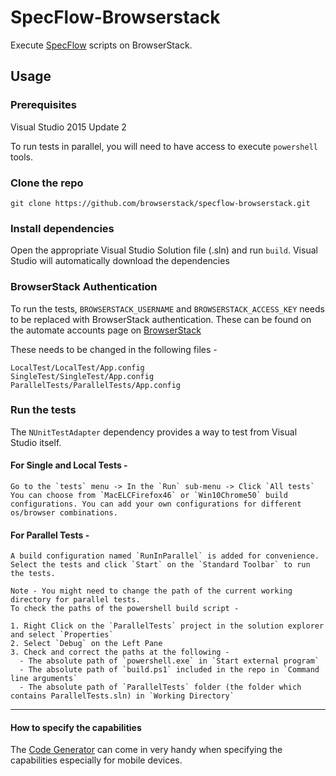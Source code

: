 # SpecFlow-Browserstack

Execute [SpecFlow](https://github.com/techtalk/SpecFlow) scripts on BrowserStack.

## Usage

### Prerequisites

Visual Studio 2015 Update 2

To run tests in parallel, you will need to have access to execute `powershell` tools.

### Clone the repo

`git clone https://github.com/browserstack/specflow-browserstack.git`

### Install dependencies

Open the appropriate Visual Studio Solution file (.sln) and run `build`.
Visual Studio will automatically download the dependencies

### BrowserStack Authentication

To run the tests, `BROWSERSTACK_USERNAME` and `BROWSERSTACK_ACCESS_KEY` needs to be replaced with BrowserStack authentication.
These can be found on the automate accounts page on [BrowserStack](https://www.browserstack.com/accounts/automate)

These needs to be changed in the following files -

```
LocalTest/LocalTest/App.config
SingleTest/SingleTest/App.config
ParallelTests/ParallelTests/App.config
```

### Run the tests

The `NUnitTestAdapter` dependency provides a way to test from Visual Studio itself.

#### For Single and Local Tests -

```
Go to the `tests` menu -> In the `Run` sub-menu -> Click `All tests`
You can choose from `MacELCFirefox46` or `Win10Chrome50` build configurations. You can add your own configurations for different os/browser combinations.
```

#### For Parallel Tests -

```
A build configuration named `RunInParallel` is added for convenience. Select the tests and click `Start` on the `Standard Toolbar` to run the tests.

Note - You might need to change the path of the current working directory for parallel tests.
To check the paths of the powershell build script -

1. Right Click on the `ParallelTests` project in the solution explorer and select `Properties`
2. Select `Debug` on the Left Pane
3. Check and correct the paths at the following -
  - The absolute path of `powershell.exe` in `Start external program`
  - The absolute path of `build.ps1` included in the repo in `Command line arguments`
  - The absolute path of `ParallelTests` folder (the folder which contains ParallelTests.sln) in `Working Directory`
```

------

#### How to specify the capabilities

The [Code Generator](https://www.browserstack.com/automate/c-sharp#setting-os-and-browser) can come in very handy when specifying the capabilities especially for mobile devices.
